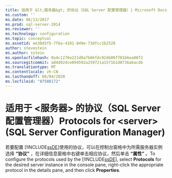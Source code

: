 ```yaml
---
title: 适用于 &lt;服务器&gt; 的协议（SQL Server 配置管理器）| Microsoft Docs
ms.custom: ''
ms.date: 06/13/2017
ms.prod: sql-server-2014
ms.reviewer: ''
ms.technology: configuration
ms.topic: conceptual
ms.assetid: ee30d5f5-7f6a-4101-849e-73dfcc1b2528
author: stevestein
ms.author: sstein
ms.openlocfilehash: 0a4c1276e221d0a7b66fdc92db86f781b6ea08f2
ms.sourcegitcommit: ad4d92dce894592a259721a1571b1d8736abacdb
ms.translationtype: MT
ms.contentlocale: zh-CN
ms.lasthandoff: 08/04/2020
ms.locfileid: "87588172"
---
```

# <a name="protocols-for-ltservergt-sql-server-configuration-manager"></a><span data-ttu-id="54375-102">适用于 &lt;服务器&gt; 的协议（SQL Server 配置管理器）</span><span class="sxs-lookup"><span data-stu-id="54375-102">Protocols for &lt;server&gt; (SQL Server Configuration Manager)</span></span>
  <span data-ttu-id="54375-103">若要配置 [!INCLUDE[ssDE](../../includes/ssde-md.md)]使用的协议，可以在控制台窗格中为所需服务器实例选择 **“协议”** ，在详细信息窗格中右键单击相应协议，然后单击 **“属性”** 。</span><span class="sxs-lookup"><span data-stu-id="54375-103">To configure the protocols used by the [!INCLUDE[ssDE](../../includes/ssde-md.md)], select **Protocols** for the desired server instance in the console pane, right-click the appropriate protocol in the details pane, and then click **Properties**.</span></span>  
  
  

